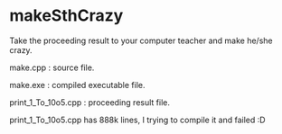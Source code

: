 # makeSthCrazy
Take the proceeding result to your computer teacher and make he/she crazy.

make.cpp              : source file.

make.exe              : compiled executable file.

print_1_To_10o5.cpp   : proceeding result file.

print_1_To_10o5.cpp has 888k lines, I trying to compile it and failed :D
